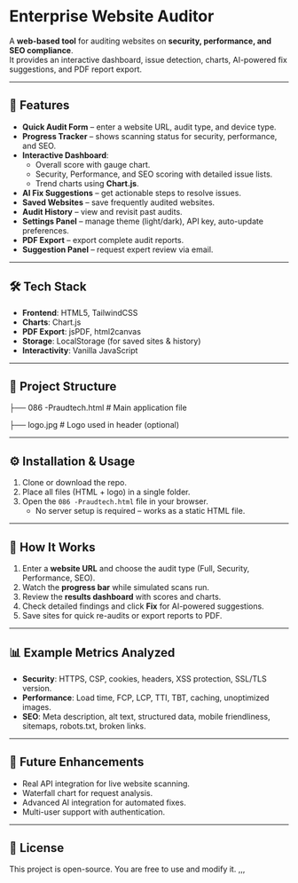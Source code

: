 
# Enterprise Website Auditor

A **web-based tool** for auditing websites on **security, performance, and SEO compliance**.  
It provides an interactive dashboard, issue detection, charts, AI-powered fix suggestions, and PDF report export.

---

## 🚀 Features

- **Quick Audit Form** – enter a website URL, audit type, and device type.  
- **Progress Tracker** – shows scanning status for security, performance, and SEO.  
- **Interactive Dashboard**:
  - Overall score with gauge chart.
  - Security, Performance, and SEO scoring with detailed issue lists.
  - Trend charts using **Chart.js**.
- **AI Fix Suggestions** – get actionable steps to resolve issues.  
- **Saved Websites** – save frequently audited websites.  
- **Audit History** – view and revisit past audits.  
- **Settings Panel** – manage theme (light/dark), API key, auto-update preferences.  
- **PDF Export** – export complete audit reports.  
- **Suggestion Panel** – request expert review via email.  

---

## 🛠️ Tech Stack

- **Frontend**: HTML5, TailwindCSS  
- **Charts**: Chart.js  
- **PDF Export**: jsPDF, html2canvas  
- **Storage**: LocalStorage (for saved sites & history)  
- **Interactivity**: Vanilla JavaScript  

---

## 📂 Project Structure

├── 086 -Praudtech.html # Main application file

├── logo.jpg # Logo used in header (optional)


---

## ⚙️ Installation & Usage

1. Clone or download the repo.  
2. Place all files (HTML + logo) in a single folder.  
3. Open the `086 -Praudtech.html` file in your browser.  
   - No server setup is required – works as a static HTML file.  

---

## 📖 How It Works

1. Enter a **website URL** and choose the audit type (Full, Security, Performance, SEO).  
2. Watch the **progress bar** while simulated scans run.  
3. Review the **results dashboard** with scores and charts.  
4. Check detailed findings and click **Fix** for AI-powered suggestions.  
5. Save sites for quick re-audits or export reports to PDF.  

---

## 📊 Example Metrics Analyzed

- **Security**: HTTPS, CSP, cookies, headers, XSS protection, SSL/TLS version.  
- **Performance**: Load time, FCP, LCP, TTI, TBT, caching, unoptimized images.  
- **SEO**: Meta description, alt text, structured data, mobile friendliness, sitemaps, robots.txt, broken links.  

---

## 🔮 Future Enhancements

- Real API integration for live website scanning.  
- Waterfall chart for request analysis.  
- Advanced AI integration for automated fixes.  
- Multi-user support with authentication.  

---

## 📄 License

This project is open-source. You are free to use and modify it.  ,,,


